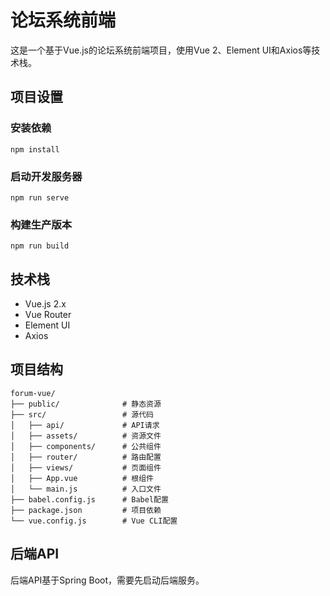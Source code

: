 # 论坛系统前端

这是一个基于Vue.js的论坛系统前端项目，使用Vue 2、Element UI和Axios等技术栈。

## 项目设置

### 安装依赖
```
npm install
```

### 启动开发服务器
```
npm run serve
```

### 构建生产版本
```
npm run build
```

## 技术栈
- Vue.js 2.x
- Vue Router
- Element UI
- Axios

## 项目结构
```
forum-vue/
├── public/              # 静态资源
├── src/                 # 源代码
│   ├── api/             # API请求
│   ├── assets/          # 资源文件
│   ├── components/      # 公共组件
│   ├── router/          # 路由配置
│   ├── views/           # 页面组件
│   ├── App.vue          # 根组件
│   └── main.js          # 入口文件
├── babel.config.js      # Babel配置
├── package.json         # 项目依赖
└── vue.config.js        # Vue CLI配置
```

## 后端API
后端API基于Spring Boot，需要先启动后端服务。 
